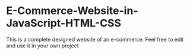 # E-Commerce-Website-in-JavaScript-HTML-CSS
This is a complete designed website of an e-commerce. 
Feel free to edit and use it in your own project
